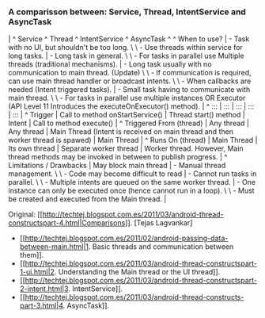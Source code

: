 ### A comparisson between: Service, Thread, IntentService and AsyncTask

| ^   Service  ^  Thread  ^  IntentService  ^  AsyncTask  ^
^ When to use?  | - Task with no UI, but shouldn't be too long. \\ \\ - Use threads within service for long tasks.  | - Long task in general. \\ \\ - For tasks in parallel use Multiple threads (traditional mechanisms).  | - Long task usually with no communication to main thread. (Update) \\ \\ - If communication is required, can use main thread handler or broadcast intents. \\ \\ - When callbacks are needed (Intent triggered tasks).  | - Small task having to communicate with main thread. \\ \\ - For tasks in parallel use multiple instances OR Executor (API Level 11  Introduces the executeOnExecutor() method).  |
^ ::: | ::: | ::: | ::: | ::: |
^ Trigger  | Call to method onStartService()  | Thread start() method  | Intent  | Call to method execute()  |
^ Triggered From (thread)  | Any thread  | Any thread  | Main Thread (Intent is received on main thread and then worker thread is spawed)  | Main Thread  |
^ Runs On (thread)  | Main Thread | Its own thread  | Separate worker thread  | Worker thread. However, Main thread methods may be invoked in between to publish progress.  |
^ Limitations / Drawbacks  | May block main thread  | - Manual thread management. \\ \\ - Code may become difficult to read  | - Cannot run tasks in parallel. \\ \\ - Multiple intents are queued on the same worker thread.  | - One instance can only be executed once (hence cannot run in a loop). \\ \\ - Must be created and executed from the Main thread.  |

Original: [[http://techtej.blogspot.com.es/2011/03/android-thread-constructspart-4.html|Comparisons]]. [Tejas Lagvankar]

  * [[http://techtej.blogspot.com.es/2011/02/android-passing-data-between-main.html|1. Basic threads and communication between them]].
  * [[http://techtej.blogspot.com.es/2011/03/android-thread-constructspart-1-ui.html|2. Understanding the Main thread or the UI thread]].
  * [[http://techtej.blogspot.com.es/2011/03/android-thread-constructspart-2-intent.html|3. IntentService]].
  * [[http://techtej.blogspot.com.es/2011/03/android-thread-constructs-part-3.html|4. AsyncTask]].
